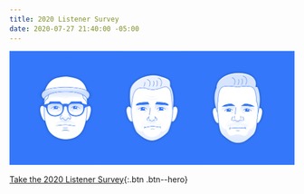 ```yaml
---
title: 2020 Listener Survey
date: 2020-07-27 21:40:00 -05:00
---
```


![illustrations of the cast of Whatevertown](/dist/img/whatevertown_cast.jpg)

[Take the 2020 Listener Survey](https://whatevertown.typeform.com/to/uLJnplkR){:.btn .btn--hero}